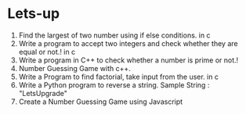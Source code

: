 # Lets-up
1) Find the largest of two number using if else conditions. in c<br>
2) Write a program to accept two integers and check whether they are equal or not.! in c<br>
3) Write a program in C++ to check whether a number is prime or not.!<br>
4) Number Guessing Game with c++.<br>
5) Write a Program to find factorial, take input from the user. in c<br>
6) Write a Python program to reverse a string.  Sample String : "LetsUpgrade" <br>
7) Create a Number Guessing Game using Javascript <br>
